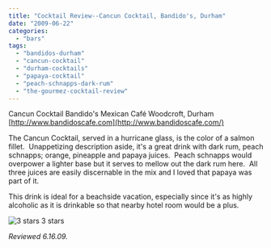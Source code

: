 ```yaml
---
title: "Cocktail Review--Cancun Cocktail, Bandido's, Durham"
date: "2009-06-22"
categories:
  - "bars"
tags:
  - "bandidos-durham"
  - "cancun-cocktail"
  - "durham-cocktails"
  - "papaya-cocktail"
  - "peach-schnapps-dark-rum"
  - "the-gourmez-cocktail-review"
---
```


Cancun Cocktail Bandido's Mexican Café Woodcroft, Durham [http://www.bandidoscafe.com](http://www.bandidoscafe.com/)

The Cancun Cocktail, served in a hurricane glass, is the color of a salmon fillet.  Unappetizing description aside, it's a great drink with dark rum, peach schnapps; orange, pineapple and papaya juices.  Peach schnapps would overpower a lighter base but it serves to mellow out the dark rum here.  All three juices are easily discernable in the mix and I loved that papaya was part of it.

This drink is ideal for a beachside vacation, especially since it's as highly alcoholic as it is drinkable so that nearby hotel room would be a plus.




<div class="caption">

![3 stars](http://s3.amazonaws.com/thegourmez-wpmedia/2009/02/rating_avocado1.gif "rating_avocado1") 3 stars</div>


_Reviewed 6.16.09._

